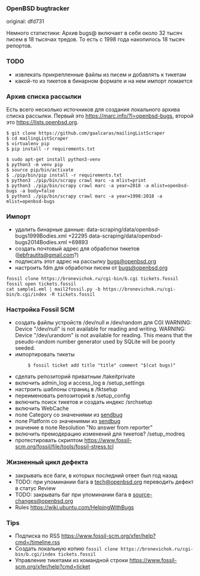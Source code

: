 ### OpenBSD bugtracker

original: dfd731

Немного статистики:
Архив bugs@ включает в себя около 32 тысяч писем в 18 тысячах тредов.
То есть с 1998 года накопилось 18 тысяч репортов.

### TODO

- извлекать прикрепленные файлы из писем и добавлять к тикетам
- какой-то из тикетов в бинарном формате и на нем импорт ломается

### Архив списка рассылки

Есть всего несколько источников для создания локального архива списка рассылки.
Первый это https://marc.info/?l=openbsd-bugs, второй это https://lists.openbsd.org.

```
$ git clone https://github.com/gaalcaras/mailingListScraper
$ cd mailingListScraper
$ virtualenv pip
$ pip install -r requirements.txt

$ sudo apt-get install python3-venv
$ python3 -m venv pip
$ source pip/bin/activate
$ ./pip/bin/pip install -r requirements.txt
$ python3 ./pip/bin/scrapy crawl marc -a mlist=print
$ python3 ./pip/bin/scrapy crawl marc -a year=2018 -a mlist=openbsd-bugs -a body=false
$ python3 ./pip/bin/scrapy crawl marc -a year=1998:2018 -a mlist=openbsd-bugs
```

### Импорт

- удалить бинарные данные:
	data-scraping/data/openbsd-bugs1999Bodies.xml +22295
	data-scraping/data/openbsd-bugs2014Bodies.xml +69893
- создать почтовый адрес для обработки тикетов (liebfrautits@gmail.com?)
- подписать этот адрес на рассылку bugs@openbsd.org
- настроить fdm для обработки писем от bugs@openbsd.org
```
fossil clone https://bronevichok.ru/cgi-bin/b.cgi tickets.fossil
fossil open tickets.fossil
cat sample1.eml | mail2fossil.py -b https://bronevichok.ru/cgi-bin/b.cgi/index -R tickets.fossil
```

### Настройка Fossil SCM

- создать файлы устройств /dev/null и /dev/random для CGI
WARNING: Device "/dev/null" is not available for reading and writing.
WARNING: Device "/dev/urandom" is not available for reading. This means that the pseudo-random number generator used by SQLite will be poorly seeded.
- импортировать тикеты
```
		$ fossil ticket add title "title" comment "$(cat bugs)"
```
- сделать репозиторий приватным /takeitprivate
- включить admin_log и access_log в /setup_settings
- настроить шаблоны страниц в /tktsetup
- переименовать репозиторий в /setup_config
- включить поиск тикетов и создать индекс /srchsetup
- включить WebCache
- поле Category со значениями из [sendbug](https://cvsweb.openbsd.org/cgi-bin/cvsweb/src/usr.bin/sendbug/sendbug.c)
- поле Platform со значениями из [sendbug](https://cvsweb.openbsd.org/cgi-bin/cvsweb/src/usr.bin/sendbug/sendbug.c)
- значение в поле Resolution "No answer from reporter"
- включить премодерацию изменений для тикетов? /setup_modreq
- протестировать скриптом https://www.fossil-scm.org/fossil/file/tools/fossil-stress.tcl

### Жизненный цикл дефекта

- закрывать все баги, в которых последний ответ был год назад
- TODO: при упоминании бага в tech@openbsd.org переводить дефект в статус Review
- TODO: закрывать баг при упоминании бага в source-changes@openbsd.org
- Rules https://wiki.ubuntu.com/HelpingWithBugs

### Tips

- Подписка по RSS https://www.fossil-scm.org/xfer/help?cmd=/timeline.rss
- Создать локальную копию ```fossil clone https://bronevichok.ru/cgi-bin/b.cgi/index tickets.fossil```
- Управление тикетами из командной строки https://www.fossil-scm.org/xfer/help?cmd=ticket
